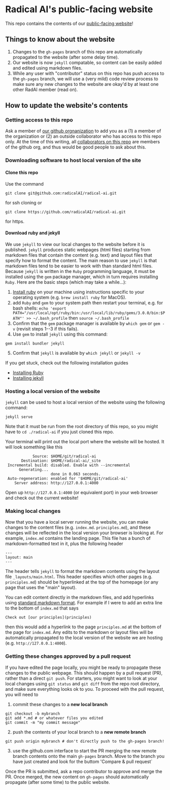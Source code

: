 # Radical AI's public-facing website
This repo contains the contents of our [public-facing website](https://radicalai.net/)!

## Things to know about the website 
1. Changes to the `gh-pages` branch of this repo are automatically propagated to the website (after some delay time).
2. Our website is now `jekyll` compatable, so content can be easily added and edited using markdown files.
3. While any user with "contributor" status on this repo has push access to the `gh-pages` branch, we will use a (very mild) code review process to make sure any new changes to the website are okay'd by at least one other RadAI member (read on).

## How to update the website's contents
### Getting access to this repo
Ask a member of [our github orgnanization](https://github.com/orgs/radicalAI) to add you as a (1) a member of the organization or (2) an outside collaborator who has access to this repo only.
At the time of this writing, all [collaborators on this repo](https://github.com/radicalAI/radical-ai/graphs/contributors) are members of the github org, and thus would be good people to ask about this.

### Downloading software to host local version of the site
#### Clone this repo
Use the command 
```
git clone git@github.com:radicalAI/radical-ai.git
```
for ssh cloning or 
```
git clone https://github.com/radicalAI/radical-ai.git
```
for https.
#### Download ruby and jekyll
We use `jekyll` to view our local changes to the website before it is published.
`jekyll` produces static webpages (html files) starting from markdown files that contain the content (e.g. text) and layout files that specify how to format the content.
The main reason to use `jekyll` is that markdown files tend to be easier to work with than standard html files.
Because `jekyll` is written in the `Ruby` programming language, it must be installed using the `gem` package manager, which in turn requires installing `Ruby`.
Here are the basic steps (which may take a while...):
1. [Install ruby](https://www.ruby-lang.org/en/documentation/installation/) on your machine using instructions specific to your operating system (e.g. `brew install ruby` for MacOS).
2. add `Ruby` and `gem` to your system path then restart your terminal, e.g. for bash shells: `echo 'export PATH="/usr/local/opt/ruby/bin:/usr/local/lib/ruby/gems/3.0.0/bin:$PATH"' >> ~/.bash_profile` then `source ~/.bash_profile` 
3. Confirm that the `gem` package manager is available by `which gem` or `gem -v` (revisit steps 1--3 if this fails).
4. Use `gem` to install `jekyll` using this command:
```
gem install bundler jekyll
```
5. Confirm that `jekyll` is available by `which jekyll` or `jekyll -v`

If you get stuck, check out the following installation guides
* [Installing Ruby](https://www.ruby-lang.org/en/documentation/installation/)
* [Installing jekyll](https://jekyllrb.com/docs/installation/macos/)

### Hosting a local version of the website
`jekyll` can be used to host a local version of the website using the following command:
```
jekyll serve
```
Note that it must be run from the root directory of this repo, so you might have to `cd ./radical-ai` if you just cloned this repo.

Your terminal will print out the local port where the website will be hosted. It will look something like this
```
            Source: $HOME/git/radical-ai
       Destination: $HOME/radical-ai/_site
 Incremental build: disabled. Enable with --incremental
      Generating...
                    done in 0.063 seconds.
 Auto-regeneration: enabled for '$HOME/git/radical-ai'
    Server address: http://127.0.0.1:4000
```

Open up `http://127.0.0.1:4000` (or equivalent port) in your web browser and check out the current website!

### Making local changes
Now that you have a local server running the website, you can make changes to the content files (e.g. `index.md`. `principles.md`), and these changes will be reflected in the local version your browser is looking at.
For example, `index.md` contains the landing page. 
This file has a bunch of markdown-formatted text in it, plus the following header
```
---
layout: main
---
```
The header tells `jekyll` to format the markdown contents using the layout file `_layouts/main.html`.
This header specifies which other pages (e.g. `principles.md`) should be hyperlinked at the top of the homepage (or any page that uses the "main" layout).

You can edit content directly in the markdown files, and add hyperlinks using [standard markdown format](https://www.markdownguide.org/cheat-sheet/).
For example if I were to add an extra line to the bottom of `index.md` that says
```
Check out [our principles](principles)
```
then this would add a hyperlink to the page `principles.md` at the bottom of the page for `index.md`.
Any edits to the markdown or layout files will be automatically propagated to the local version of the website we are hosting (e.g. `http://127.0.0.1:4000`).

### Getting these changes approved by a pull request
If you have edited the page locally, you might be ready to propagate these changes to the public webpage. 
This should happen by a pull request (PR), rather than a direct `git push`.
For starters, you might want to look at your local changes using `git status` and `git diff` from the repo root directory, and make sure everything looks ok to you.
To proceed with the pull request, you will need to 
1. commit these changes to a **new local branch**
```
git checkout -b mybranch
git add *.md # or whatever files you edited
git commit -m "my commit message"
```
2. push the contents of your local branch to a **new remote branch**
```
git push origin mybranch # don't directly push to the gh-pages branch!
```
3. use the github.com interface to start the PR merging the new remote branch contents onto the main `gh-pages` branch. Move to the branch you have just created and look for the buttom 'Compare & pull request`

Once the PR is submitted, ask a repo contributor to approve and merge the PR.
Once merged, the new content on `gh-pages` should automatically propagate (after some time) to the public website.
